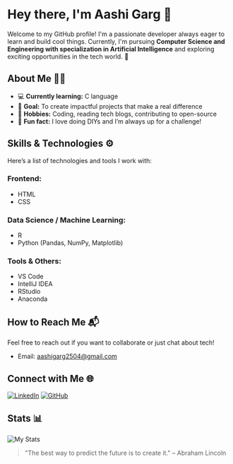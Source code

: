 # Hey there, I'm Aashi Garg 👋

Welcome to my GitHub profile! I'm a passionate developer always eager to learn and build cool things. Currently, I'm pursuing **Computer Science and Engineering with specialization in Artificial Intelligence** and exploring exciting opportunities in the tech world. 🚀

## About Me 🧑‍💻

- 💻 **Currently learning:** C language
- 🎯 **Goal:** To create impactful projects that make a real difference
- 🌱 **Hobbies:** Coding, reading tech blogs, contributing to open-source
- 🎨 **Fun fact:** I love doing DIYs and I’m always up for a challenge!

## Skills & Technologies ⚙️

Here’s a list of technologies and tools I work with:

### Frontend:
- HTML
- CSS

### Data Science / Machine Learning:
- R
- Python (Pandas, NumPy, Matplotlib)

### Tools & Others:
- VS Code
- IntelliJ IDEA
- RStudio
- Anaconda

## How to Reach Me 📬

Feel free to reach out if you want to collaborate or just chat about tech!

- Email: [aashigarg2504@gmail.com](aashigarg2504@gmail.com)

## Connect with Me 🌐

[![LinkedIn](https://img.shields.io/badge/LinkedIn-blue?logo=linkedin)](https://www.linkedin.com/in/aashi-garg-3b6713326/?trk=opento_sprofile_details)
[![GitHub](https://img.shields.io/badge/GitHub-black?logo=github)](https://github.com/AashiGarg739)

## Stats 📊

![My Stats](https://github-readme-stats.vercel.app/api?username=AashiGarg-tech&show_icons=true&theme=radical)

> "The best way to predict the future is to create it." – Abraham Lincoln

